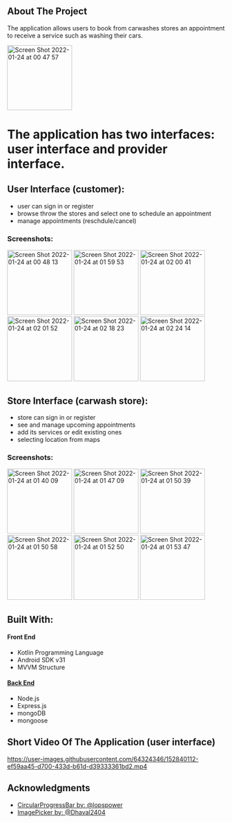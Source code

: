 

## About The Project

The application allows users to book from carwashes stores an appointment to receive a service such as washing their cars.

<img width="150" alt="Screen Shot 2022-01-24 at 00 47 57" src="https://user-images.githubusercontent.com/64324346/152831302-eee3a283-0093-4589-9a17-f9a597bf5421.png">

# The application has two interfaces: user interface and provider interface.

## User Interface (customer):
* user can sign in or register
* browse throw the stores and select one to schedule an appointment
* manage appointments (reschdule/cancel)

### Screenshots:

<img width="150" alt="Screen Shot 2022-01-24 at 00 48 13" src="https://user-images.githubusercontent.com/64324346/152846038-a7e2c17a-e0d0-4323-bf4b-07eabf23bcc6.png">  <img width="150" alt="Screen Shot 2022-01-24 at 01 59 53" src="https://user-images.githubusercontent.com/64324346/152846135-c4b7b6a7-59c2-4b9a-a798-2b59b8301c0e.png">  <img width="150" alt="Screen Shot 2022-01-24 at 02 00 41" src="https://user-images.githubusercontent.com/64324346/152846148-a945eabe-8b9e-49c1-8cf4-106fc8377c75.png">  <img width="150" alt="Screen Shot 2022-01-24 at 02 01 52" src="https://user-images.githubusercontent.com/64324346/152846165-bb5d4d67-7036-417a-a8fd-7c8d48ba5370.png">  <img width="150" alt="Screen Shot 2022-01-24 at 02 18 23" src="https://user-images.githubusercontent.com/64324346/152846201-d8df5b6b-f30f-4c65-bddb-45c0f8b12c40.png">  <img width="150" alt="Screen Shot 2022-01-24 at 02 24 14" src="https://user-images.githubusercontent.com/64324346/152846221-4279d683-970e-4e67-8c79-c11c3d4a7c44.png">

## Store Interface (carwash store):
* store can sign in or register
* see and manage upcoming appointments
* add its services or edit existing ones
* selecting location from maps

### Screenshots:

<img width="150" alt="Screen Shot 2022-01-24 at 01 40 09" src="https://user-images.githubusercontent.com/64324346/152847517-f292b667-7c4f-43b9-898d-56430919d3ce.png">  <img width="150" alt="Screen Shot 2022-01-24 at 01 47 09" src="https://user-images.githubusercontent.com/64324346/152847544-1ce95fb3-8bfa-44be-9a4e-dfd38d99a0cc.png">   <img width="150" alt="Screen Shot 2022-01-24 at 01 50 39" src="https://user-images.githubusercontent.com/64324346/152847563-d2a6c495-b41c-46ce-aee1-8402996017a1.png">   <img width="150" alt="Screen Shot 2022-01-24 at 01 50 58" src="https://user-images.githubusercontent.com/64324346/152847592-03ea4be7-9710-421b-825e-3a61611a6340.png">  <img width="150" alt="Screen Shot 2022-01-24 at 01 52 50" src="https://user-images.githubusercontent.com/64324346/152847610-0abe967a-9dc4-48be-9453-93174c97d86e.png">  <img width="150" alt="Screen Shot 2022-01-24 at 01 53 47" src="https://user-images.githubusercontent.com/64324346/152847630-f0456dd0-17b2-4b68-8fcc-e88feb3e436e.png">


## Built With:
#### Front End
* Kotlin Programming Language
* Android SDK v31
* MVVM Structure

#### [Back End](https://github.com/mhs123m/carWashServer)
* Node.js
* Express.js
* mongoDB
* mongoose



## Short Video Of The Application (user interface)



https://user-images.githubusercontent.com/64324346/152840112-ef59aa45-d700-433d-b61d-d39333361bd2.mp4


## Acknowledgments

* [CircularProgressBar by: @lopspower](https://github.com/lopspower/CircularProgressBar)
* [ImagePicker by: @Dhaval2404](https://github.com/Dhaval2404/ImagePicker)  



